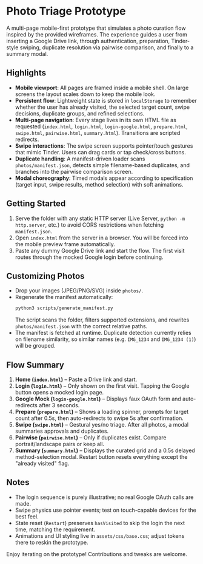 # Photo Triage Prototype

A multi-page mobile-first prototype that simulates a photo curation flow inspired by the provided wireframes. The experience guides a user from inserting a Google Drive link, through authentication, preparation, Tinder-style swiping, duplicate resolution via pairwise comparison, and finally to a summary modal.

## Highlights

- **Mobile viewport**: All pages are framed inside a mobile shell. On large screens the layout scales down to keep the mobile look.
- **Persistent flow**: Lightweight state is stored in `localStorage` to remember whether the user has already visited, the selected target count, swipe decisions, duplicate groups, and refined selections.
- **Multi-page navigation**: Every stage lives in its own HTML file as requested (`index.html`, `login.html`, `login-google.html`, `prepare.html`, `swipe.html`, `pairwise.html`, `summary.html`). Transitions are scripted redirects.
- **Swipe interactions**: The swipe screen supports pointer/touch gestures that mimic Tinder. Users can drag cards or tap check/cross buttons.
- **Duplicate handling**: A manifest-driven loader scans `photos/manifest.json`, detects simple filename-based duplicates, and branches into the pairwise comparison screen.
- **Modal choreography**: Timed modals appear according to specification (target input, swipe results, method selection) with soft animations.

## Getting Started

1. Serve the folder with any static HTTP server (Live Server, `python -m http.server`, etc.) to avoid CORS restrictions when fetching `manifest.json`.
2. Open `index.html` from the server in a browser. You will be forced into the mobile preview frame automatically.
3. Paste any dummy Google Drive link and start the flow. The first visit routes through the mocked Google login before continuing.

## Customizing Photos

- Drop your images (JPEG/PNG/SVG) inside `photos/`.
- Regenerate the manifest automatically:
  ```bash
  python3 scripts/generate_manifest.py
  ```
  The script scans the folder, filters supported extensions, and rewrites `photos/manifest.json` with the correct relative paths.
- The manifest is fetched at runtime. Duplicate detection currently relies on filename similarity, so similar names (e.g. `IMG_1234` and `IMG_1234 (1)`) will be grouped.

## Flow Summary

1. **Home (`index.html`)** – Paste a Drive link and start.
2. **Login (`login.html`)** – Only shown on the first visit. Tapping the Google button opens a mocked login page.
3. **Google Mock (`login-google.html`)** – Displays faux OAuth form and auto-redirects after 3 seconds.
4. **Prepare (`prepare.html`)** – Shows a loading spinner, prompts for target count after 0.5s, then auto-redirects to swipe 5s after confirmation.
5. **Swipe (`swipe.html`)** – Gestural yes/no triage. After all photos, a modal summaries approvals and duplicates.
6. **Pairwise (`pairwise.html`)** – Only if duplicates exist. Compare portrait/landscape pairs or keep all.
7. **Summary (`summary.html`)** – Displays the curated grid and a 0.5s delayed method-selection modal. Restart button resets everything except the "already visited" flag.

## Notes

- The login sequence is purely illustrative; no real Google OAuth calls are made.
- Swipe physics use pointer events; test on touch-capable devices for the best feel.
- State reset (`Restart`) preserves `hasVisited` to skip the login the next time, matching the requirement.
- Animations and UI styling live in `assets/css/base.css`; adjust tokens there to reskin the prototype.

Enjoy iterating on the prototype! Contributions and tweaks are welcome.
